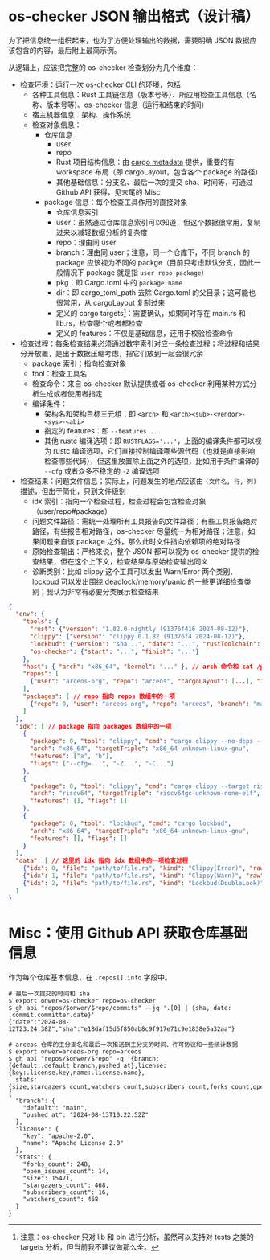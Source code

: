 # os-checker JSON 输出格式（设计稿）

为了把信息统一组织起来，也为了方便处理输出的数据，需要明确 JSON 数据应该包含的内容，最后附上最简示例。

从逻辑上，应该把完整的 os-checker 检查划分为几个维度：

* 检查环境：运行一次 os-checker CLI 的环境，包括
    * 各种工具信息：Rust 工具链信息（版本号等）、所应用检查工具信息（名称、版本号等)、os-checker 信息（运行和结束的时间）
    * 宿主机器信息：架构、操作系统
    * 检查对象信息：
        * 仓库信息：
            * user 
            * repo 
            * Rust 项目结构信息：由 [cargo metadata] 提供，重要的有 workspace 布局（即 cargoLayout，包含各个 package 的路径）
            * 其他基础信息：分支名、最后一次的提交 sha、时间等，可通过 Github API 获得，见末尾的 Misc
        * package 信息：每个检查工具作用的直接对象
            * 仓库信息索引
            * user：虽然通过仓库信息索引可以知道，但这个数据很常用，复制过来以减轻数据分析的复杂度
            * repo：理由同 user
            * branch：理由同 user；注意，同一个仓库下，不同 branch 的 package 应该视为不同的 packge（目前只考虑默认分支，因此一般情况下 package 就是指 `user repo package`）
            * pkg：即 Cargo.toml 中的 `package.name`
            * dir：即 cargo_toml_path 去除 Cargo.toml 的父目录；这可能也很常用，从 cargoLayout 复制过来
            * 定义的 cargo targets[^1]：需要确认，如果同时存在 main.rs 和 lib.rs，检查哪个或者都检查
            * 定义的 features：不仅是基础信息，还用于校验检查命令
* 检查过程：每条检查结果必须通过数字索引对应一条检查过程；将过程和结果分开放置，是出于数据压缩考虑，把它们放到一起会很冗余
    * package 索引：指向检查对象
    * tool：检查工具名
    * 检查命令：来自 os-checker 默认提供或者 os-checker 利用某种方式分析生成或者使用者指定
    * 编译条件：
        * 架构名和架构目标三元组：即 `<arch>` 和 `<arch><sub>-<vendor>-<sys>-<abi>`
        * 指定的 features：即 `--features ...`
        * 其他 rustc 编译选项：即 `RUSTFLAGS='...'`，上面的编译条件都可以视为 rustc 编译选项，它们直接控制编译哪些源代码（也就是直接影响检查哪些代码），但这里放置除上面之外的选项，比如用于条件编译的 `--cfg` 或者众多不稳定的 `-Z` 编译选项
* 检查结果：问题文件信息；实际上，问题发生的地点应该由 `(文件名, 行, 列)` 描述，但出于简化，只到文件级别
    * idx 索引：指向一个检查过程，检查过程会包含检查对象（user/repo#package）
    * 问题文件路径：需统一处理所有工具报告的文件路径；有些工具报告绝对路径，有些报告相对路径，os-checker 尽量统一为相对路径；注意，如果问题来自该 package 之外，那么此时文件指向依赖项的绝对路径
    * 原始检查输出：严格来说，整个 JSON 都可以视为 os-checker 提供的检查结果，但在这个上下文，检查结果与原始检查输出同义
    * 诊断类别：比如 clippy 这个工具可以发出 Warn/Error 两个类别、lockbud 可以发出围绕 deadlock/memory/panic 的一些更详细检查类别；我认为非常有必要分类展示检查结果

[cargo metadata]: https://doc.rust-lang.org/cargo/commands/cargo-metadata.html#json-format

[^1]: 注意：os-checker 只对 lib 和 bin 进行分析，虽然可以支持对 tests 之类的 targets 分析，但当前我不建议做那么全。

```json
{
  "env": {
    "tools": {
      "rust": {"version": "1.82.0-nightly (91376f416 2024-08-12)"},
      "clippy": {"version": "clippy 0.1.82 (91376f4 2024-08-12)"},
      "lockbud": {"version": "sha...", "date": "...", "rustToolchain": "..."}, // lockbud 需要固定工具链
      "os-checker": {"start": "...", "finish": "..."}
    },
    "host": { "arch": "x86_64", "kernel": "..." }, // arch 命令和 cat /proc/version
    "repos": [
      {"user": "arceos-org", "repo": "arceos", "cargoLayout": [...], "info": {...}}
    ],
    "packages": [ // repo 指向 repos 数组中的一项
      {"repo": 0, "user": "arceos-org", "repo": "arceos", "branch": "main", "pkg": "axstd", "dir": "/absolute/path/to/package", "cargo_targets": [...], "features": [...]}
    ]
  },
  "idx": [ // package 指向 packages 数组中的一项
    {
      "package": 0, "tool": "clippy", "cmd": "cargo clippy --no-deps --message-format=json",
      "arch": "x86_64", "targetTriple": "x86_64-unknown-linux-gnu",
      "features": ["a", "b"],
      "flags": ["--cfg=...", "-Z...", "-C..."]
    },
    {
      "package": 0, "tool": "clippy", "cmd": "cargo clippy --target riscv64gc-unknown-none-elf --no-deps --message-format=json",
      "arch": "riscv64", "targetTriple": "riscv64gc-unknown-none-elf",
      "features": [], "flags": []
    },
    {
      "package": 0, "tool": "lockbud", "cmd": "cargo lockbud",
      "arch": "x86_64", "targetTriple": "x86_64-unknown-linux-gnu",
      "features": [], "flags": []
    }
  ],
  "data": [ // 这里的 idx 指向 idx 数组中的一项检查过程
    {"idx": 0, "file": "path/to/file.rs", "kind": "Clippy(Error)", "raw": "raw report ..."},
    {"idx": 1, "file": "path/to/file.rs", "kind": "Clippy(Warn)", "raw": "raw report ..."},
    {"idx": 2, "file": "path/to/file.rs", "kind": "Lockbud(DoubleLock)", "raw": "raw report ..."}
  ]
}
```

# Misc：使用 Github API 获取仓库基础信息

作为每个仓库基本信息，在 `.repos[].info` 字段中。

```console
# 最后一次提交的时间和 sha
$ export onwer=os-checker repo=os-checker
$ gh api "repos/$onwer/$repo/commits" --jq '.[0] | {sha, date: .commit.committer.date}'
{"date":"2024-08-12T23:24:38Z","sha":"e18daf15d5f850ab8c9f917e71c9e1838e5a32aa"}

# arceos 仓库的主分支名和最后一次推送到主分支的时间、许可协议和一些统计数据
$ export onwer=arceos-org repo=arceos
$ gh api "repos/$onwer/$repo" -q '{branch:{default:.default_branch,pushed_at},license:{key:.license.key,name:.license.name},
  stats:{size,stargazers_count,watchers_count,subscribers_count,forks_count,open_issues_count}}'
{
  "branch": {
    "default": "main",
    "pushed_at": "2024-08-13T10:22:52Z"
  },
  "license": {
    "key": "apache-2.0",
    "name": "Apache License 2.0"
  },
  "stats": {
    "forks_count": 248,
    "open_issues_count": 14,
    "size": 15471,
    "stargazers_count": 468,
    "subscribers_count": 16,
    "watchers_count": 468
  }
}
```
